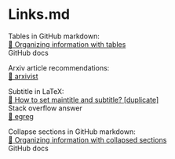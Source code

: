 # Links.md

Tables in GitHub markdown:  
[📝 Organizing information with tables](https://docs.github.com/en/github/writing-on-github/working-with-advanced-formatting/organizing-information-with-tables)  
GitHub docs

Arxiv article recommendations:  
[🔗 arxivist](https://arxivist.com/)

Subtitle in LaTeX:  
[🥞 How to set maintitle and subtitle? [duplicate]](https://tex.stackexchange.com/a/219399)  
Stack overflow answer  
[👤 egreg](https://tex.stackexchange.com/users/4427/egreg)

Collapse sections in GitHub markdown:  
[📝 Organizing information with collapsed sections](https://docs.github.com/en/github/writing-on-github/working-with-advanced-formatting/organizing-information-with-collapsed-sections)  
GitHub docs
